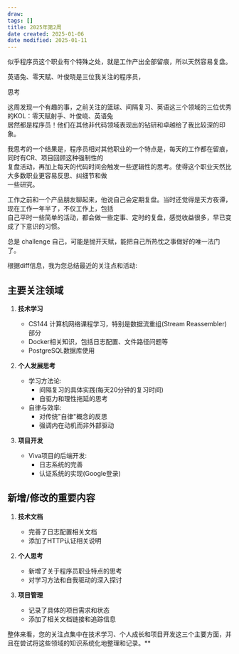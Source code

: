 ```yaml
---
draw:
tags: []
title: 2025年第2周
date created: 2025-01-06
date modified: 2025-01-11
---
```


似乎程序员这个职业有个特殊之处，就是工作产出全部留痕，所以天然容易复盘。

英语兔、零天赋、叶俊晓是三位我关注的程序员，

思考

这周发现一个有趣的事，之前关注的篮球、间隔复习、英语这三个领域的三位优秀的KOL：零天赋射手、叶俊峣、英语兔  
居然都是程序员！他们在其他非代码领域表现出的钻研和卓越给了我比较深的印象。

我思考的一个结果是，程序员相对其他职业的一个特点是，每天的工作都在留痕，同时有CR、项目回顾这种强制性的  
复盘活动，再加上每天的代码时间会触发一些逻辑性的思考。使得这个职业天然比大多数职业更容易反思、纠细节和做  
一些研究。

工作之前和一个产品朋友聊起来，他说自己会定期复盘。当时还觉得是天方夜谭，现在工作一年半了，不仅工作上，包括  
自己平时一些简单的活动，都会做一些定事、定时的复盘，感觉收益很多，早已变成了下意识的习惯。

总是 challenge 自己，可能是抛开天赋，能把自己所热忱之事做好的唯一法门了。

根据diff信息，我为您总结最近的关注点和活动:

## 主要关注领域

1. **技术学习**
   - CS144 计算机网络课程学习，特别是数据流重组(Stream Reassembler)部分
   - Docker相关知识，包括日志配置、文件路径问题等
   - PostgreSQL数据库使用

2. **个人发展思考**
   - 学习方法论:
     - 间隔复习的具体实践(每天20分钟的复习时间)
     - 自驱力和理性拖延的思考
   - 自律与效率:
     - 对传统"自律"概念的反思
     - 强调内在动机而非外部驱动

3. **项目开发**
   - Viva项目的后端开发:
     - 日志系统的完善
     - 认证系统的实现(Google登录)

## 新增/修改的重要内容

1. **技术文档**
   - 完善了日志配置相关文档
   - 添加了HTTP认证相关说明

2. **个人思考**
   - 新增了关于程序员职业特点的思考
   - 对学习方法和自我驱动的深入探讨

3. **项目管理**
   - 记录了具体的项目需求和状态
   - 添加了相关文档链接和追踪信息

整体来看，您的关注点集中在技术学习、个人成长和项目开发这三个主要方面，并且在尝试将这些领域的知识系统化地整理和记录。**

